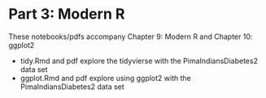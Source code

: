 # Part 3: Modern R

These notebooks/pdfs accompany Chapter 9: Modern R and Chapter 10: ggplot2

* tidy.Rmd and pdf explore the tidyvierse with the PimaIndiansDiabetes2 data set
* ggplot.Rmd and pdf explore using ggplot2 with the PimaIndiansDiabetes2 data set
